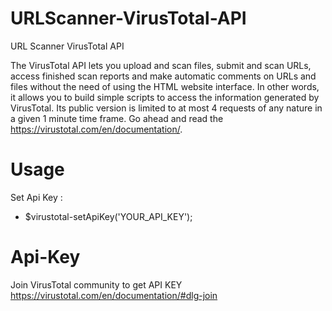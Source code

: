 # URLScanner-VirusTotal-API
URL Scanner VirusTotal API

The VirusTotal API lets you upload and scan files, submit and scan URLs, access 
finished scan reports and make automatic comments on URLs and files 
without the need of using the HTML website interface. 
In other words, it allows you to build simple scripts to access the information generated by VirusTotal. 
Its public version is limited to at most 4 requests of any nature in a given 1 minute time frame. 
Go ahead and read the https://virustotal.com/en/documentation/.

# Usage
Set Api Key :
- $virustotal-setApiKey('YOUR_API_KEY');

# Api-Key
Join VirusTotal community to get API KEY https://virustotal.com/en/documentation/#dlg-join
